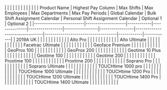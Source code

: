 
|                         |                    |            |               |                 |                 |                 |                                |                                    |            |            |
| Product Name            | Highest Pay Column | Max Shifts | Max Employees | Max Departments | Max Pay Periods | Global Calendar | Bulk Shift Assignment Calendar | Personal Shift Assignment Calendar | Optional 1 | Optional 2 |
|-------------------------|--------------------|------------|---------------|-----------------|-----------------|-----------------|--------------------------------|------------------------------------|------------|------------|
|                2019A UK |                    |            |               |                 |                 |                 |                                |                                    |            |            |
| Alto Pro                |                    |            |               |                 |                 |                 |                                |                                    |            |            |
| Alto Ultimate           |                    |            |               |                 |                 |                 |                                |                                    |            |            |
| Facetrac Ultimate       |                    |            |               |                 |                 |                 |                                |                                    |            |            |
| Geoface Premium         |                    |            |               |                 |                 |                 |                                |                                    |            |            |
| GeoProx 100             |                    |            |               |                 |                 |                 |                                |                                    |            |            |
| GeoProx 200             |                    |            |               |                 |                 |                 |                                |                                    |            |            |
| Geotime 10 Plus         |                    |            |               |                 |                 |                 |                                |                                    |            |            |
| Geotime 100             |                    |            |               |                 |                 |                 |                                |                                    |            |            |
| Geotime 200             |                    |            |               |                 |                 |                 |                                |                                    |            |            |
| Proxtime 100            |                    |            |               |                 |                 |                 |                                |                                    |            |            |
| Proxtime 200            |                    |            |               |                 |                 |                 |                                |                                    |            |            |
| Soprano Pro             |                    |            |               |                 |                 |                 |                                |                                    |            |            |
| Soprano Ultimate        |                    |            |               |                 |                 |                 |                                |                                    |            |            |
| TOUCHtime 1000 pro      |                    |            |               |                 |                 |                 |                                |                                    |            |            |
| TOUCHtime 1000 Ultimate |                    |            |               |                 |                 |                 |                                |                                    |            |            |
| TOUCHtime 1200 Pro      |                    |            |               |                 |                 |                 |                                |                                    |            |            |
| TOUCHtime 1200 Ultimate |                    |            |               |                 |                 |                 |                                |                                    |            |            |
| TOUCHtime 1400 Pro      |                    |            |               |                 |                 |                 |                                |                                    |            |            |
| TOUCHtime 1400 Ultimate |                    |            |               |                 |                 |                 |                                |                                    |            |            |

